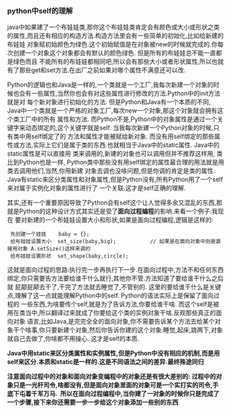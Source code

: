 ### python中self的理解

java中如果建了一个布娃娃类,那你这个布娃娃类肯定会有颜色或大小或形状之类的属性,而且还有相应的构造方法.构造方法里会有一些简单的初始化,比如给新建的布娃娃
对象赋初始颜色为绿色.这个初始赋值是在对象被new的时候就完成的.你每次创建一个对象这个对象都会有默认的颜色绿色.  但是所有的布娃娃总不能一直都是绿色而且
不能所有的布娃娃都相同吧,所以会有那些大小或者形状属性,所以也就有了那些get和set方法.在出厂之前如果对哪个属性不满意还可以改.  

Python的逻辑也和Java是一样的,一个类就是一个工厂,我每次新建一个对象的时候也会有一些属性,当然你也会有对这些属性进行修改的方法.Python中的init方法就是对
每个新对象进行初始化的方法. 但是Python和Java有一个本质的不同, Java中一个类就是一个严格的对象工厂,每次new一个对象,那这个对象就会拥有这个类工厂中的所有
属性和方法. 而Python不是,Python中的对象属性是通过一个关键字来动态绑定的,这个关键字就是self. 当我每次新建一个Python对象的时候,只有类中用self绑定了的
方法和属性才能被赋给新对象. 而没有用self绑定的那些属性或方法,实际上它们是属于类的东西.也就相当于Java中的static属性.  Java中的static属性是可以直接用
类来调用的,新建的对象也可以调用但并不推荐这样用, 类比到Python也是一样, Python类中那些没有用self绑定的属性最合理的用法就是用类去调用他们,当然,你用新建
对象去调也没啥问题,但是你调的肯定是类的属性. Java有static来区分类属性和对象属性,但是Python没有,所有Python用了一个self来对属于实例化对象的属性进行了
一个关联.这才是self正确的理解.

其实,还有一个重要原因导致了Python会有self这个让人觉得多余又混乱的东西,那就是Python的这种设计方式其实还是受了**面向过程编程**的影响.来看一个例子:我现在
要对新建的一个布娃娃设置大小和形状,如果是面向过程编程,逻辑是这样的:
```
 先创建一个娃娃    baby = {};
 给布娃娃设置大小  set_size(baby,big);           // 如果是在面向对象中则是直接用对象 A.setSize()这样来调的
 给布娃娃设置形状  set_shape(baby,circle);
```
这就是面向过程的思路:执行完一步再执行下一步.在面向过程中,方法不和任何东西绑定,你只需要告方法要给谁干什么就行,其他你不管.方法知道了要给谁干什么之后就
屁颠屁颠去干了,干完了方法就去睡觉了,不管别的.  这里的要给谁干什么是关键点,理解了这一点就能理解Python中的self. Python的语法实际上是保留了面向过程的
一些东西,为啥要传个self,就是为了告诉方法,你要给谁干啥. 而这个self是被用在类当中,所以翻译过来就成了你要给这个类的实例对象干啥.反观那些真正的面向对象
语言,比如Java,是完完全全的面向对象,你不需要告诉某个方法去给某个对象干个啥事,你只要新建个对象,然后你告诉你建的这个对象:睡觉,起床,跳两下,对象就自己去做了,你啥都不用操心. 这才是self的本质.

**Java中用static来区分类属性和实例属性,但是Python中没有相应的机制,而是用self来区分.本质和static是一样的.这是不同语法之间的差异.最终殊途同归**

**注意面向过程中的对象和面向对象变编程中的对象还是有很大差别的: 过程中的对象只是一光杆司令,啥都没有,但是面向对象里面的对象可是一个实打实的司令,手底下屯着千军万马.  所以在面向过程编程中,当你建了一对象的时候你只是完成了一个步骤,接下来你还需要一步一步给这个对象添加一些别的东西**


